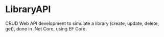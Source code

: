 # LibraryAPI
CRUD Web API development to simulate a library (create, update, delete, get), done in .Net Core, using EF Core.
